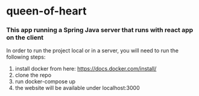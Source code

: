 # queen-of-heart

### This app running a Spring Java server that runs with react app on the client

In order to run the project local or in a server, you will need to run the following steps:
1. install docker from here: https://docs.docker.com/install/
2. clone the repo
3. run docker-compose up
4. the website will be available under localhost:3000
